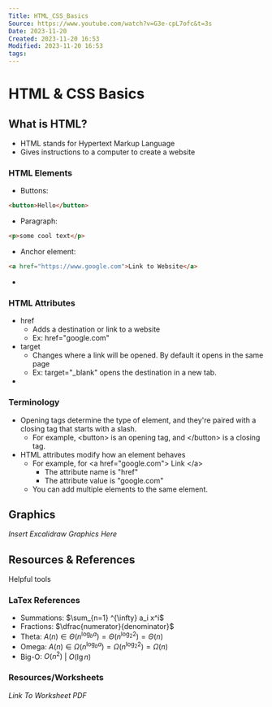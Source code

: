 ```yaml
---
Title: HTML_CSS_Basics
Source: https://www.youtube.com/watch?v=G3e-cpL7ofc&t=3s
Date: 2023-11-20
Created: 2023-11-20 16:53
Modified: 2023-11-20 16:53
tags:
---
```

# HTML & CSS Basics


## What is HTML?

- HTML stands for Hypertext Markup Language
- Gives instructions to a computer to create a website

### HTML Elements

- Buttons:
```html
<button>Hello</button>
```

- Paragraph:
```html
<p>some cool text</p>
```

- Anchor element:
```html
<a href="https://www.google.com">Link to Website</a>
```

- 

### HTML Attributes

- href
	- Adds a destination or link to a website
	- Ex: href="google.com"
- target
	- Changes where a link will be opened. By default it opens in the same page
	- Ex: target="\_blank" opens the destination in a new tab.
- 

### Terminology

- Opening tags determine the type of element, and they're paired with a closing tag that starts with a slash.
	- For example, \<button> is an opening tag, and \</button> is a closing tag.
- HTML attributes modify how an element behaves
	- For example, for \<a href="google.com"> Link \</a>
		- The attribute name is "href"
		- The attribute value is "google.com"
	- You can add multiple elements to the same element. 

## Graphics

_Insert Excalidraw Graphics Here_

## Resources & References

Helpful tools 
### LaTex References

- Summations: $\sum_{n=1} ^{\infty} a_i x^i$
- Fractions: $\dfrac{numerator}{denominator}$
- Theta: $A(n) \in \Theta(n^{\log_b a}) = \Theta(n^{\log_2 2} ) = \Theta(n)$
- Omega: $A(n) \in \Omega(n^{\log_b a}) = \Omega(n^{\log_2 2} ) = \Omega(n)$
- Big-O: $O(n^2)$  | $O(\lg{n})$

### Resources/Worksheets

_Link To Worksheet PDF_
